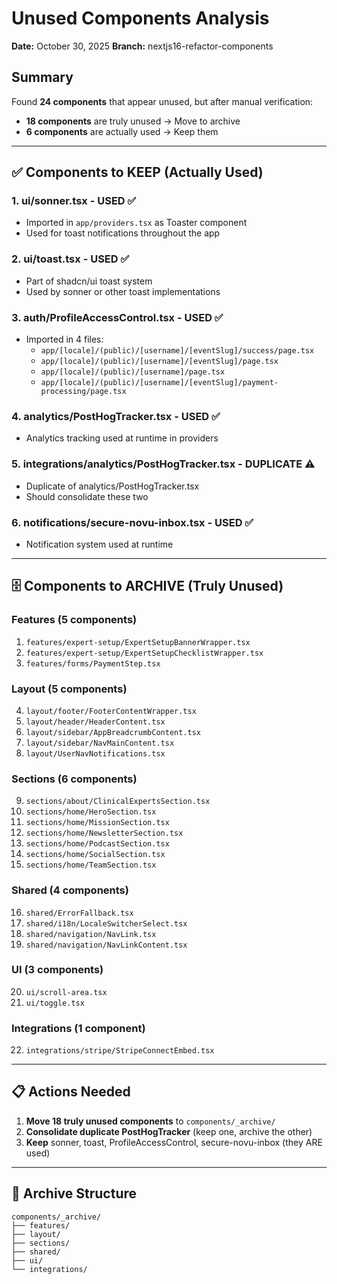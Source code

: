 # Unused Components Analysis

**Date:** October 30, 2025
**Branch:** nextjs16-refactor-components

## Summary

Found **24 components** that appear unused, but after manual verification:

- **18 components** are truly unused → Move to archive
- **6 components** are actually used → Keep them

---

## ✅ Components to KEEP (Actually Used)

### 1. **ui/sonner.tsx** - USED ✅

- Imported in `app/providers.tsx` as Toaster component
- Used for toast notifications throughout the app

### 2. **ui/toast.tsx** - USED ✅

- Part of shadcn/ui toast system
- Used by sonner or other toast implementations

### 3. **auth/ProfileAccessControl.tsx** - USED ✅

- Imported in 4 files:
  - `app/[locale]/(public)/[username]/[eventSlug]/success/page.tsx`
  - `app/[locale]/(public)/[username]/[eventSlug]/page.tsx`
  - `app/[locale]/(public)/[username]/page.tsx`
  - `app/[locale]/(public)/[username]/[eventSlug]/payment-processing/page.tsx`

### 4. **analytics/PostHogTracker.tsx** - USED ✅

- Analytics tracking used at runtime in providers

### 5. **integrations/analytics/PostHogTracker.tsx** - DUPLICATE ⚠️

- Duplicate of analytics/PostHogTracker.tsx
- Should consolidate these two

### 6. **notifications/secure-novu-inbox.tsx** - USED ✅

- Notification system used at runtime

---

## 🗄️ Components to ARCHIVE (Truly Unused)

### Features (5 components)

1. `features/expert-setup/ExpertSetupBannerWrapper.tsx`
2. `features/expert-setup/ExpertSetupChecklistWrapper.tsx`
3. `features/forms/PaymentStep.tsx`

### Layout (5 components)

4. `layout/footer/FooterContentWrapper.tsx`
5. `layout/header/HeaderContent.tsx`
6. `layout/sidebar/AppBreadcrumbContent.tsx`
7. `layout/sidebar/NavMainContent.tsx`
8. `layout/UserNavNotifications.tsx`

### Sections (6 components)

9. `sections/about/ClinicalExpertsSection.tsx`
10. `sections/home/HeroSection.tsx`
11. `sections/home/MissionSection.tsx`
12. `sections/home/NewsletterSection.tsx`
13. `sections/home/PodcastSection.tsx`
14. `sections/home/SocialSection.tsx`
15. `sections/home/TeamSection.tsx`

### Shared (4 components)

16. `shared/ErrorFallback.tsx`
17. `shared/i18n/LocaleSwitcherSelect.tsx`
18. `shared/navigation/NavLink.tsx`
19. `shared/navigation/NavLinkContent.tsx`

### UI (3 components)

20. `ui/scroll-area.tsx`
21. `ui/toggle.tsx`

### Integrations (1 component)

22. `integrations/stripe/StripeConnectEmbed.tsx`

---

## 📋 Actions Needed

1. **Move 18 truly unused components** to `components/_archive/`
2. **Consolidate duplicate PostHogTracker** (keep one, archive the other)
3. **Keep** sonner, toast, ProfileAccessControl, secure-novu-inbox (they ARE used)

---

## 📂 Archive Structure

```
components/_archive/
├── features/
├── layout/
├── sections/
├── shared/
├── ui/
└── integrations/
```
